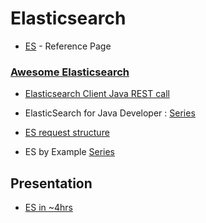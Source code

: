 # Elasticsearch
* [ES](https://www.elastic.co/guide/en/elasticsearch/reference/current/index.html) - Reference Page

### [Awesome Elasticsearch](https://github.com/dzharii/awesome-elasticsearch)

* [Elasticsearch Client Java REST call](https://qbox.io/blog/rest-calls-new-java-elasticsearch-client-tutorial)
* ElasticSearch for Java Developer : [Series](https://www.javacodegeeks.com/2017/04/elasticsearch-tutorial-java-developers.html)
* [ES request structure](http://javasampleapproach.com/elasticsearch/elasticsearch-request-structure-of-a-search-request)

* ES by Example [Series](https://codeburst.io/elasticsearch-by-example-part-1-a4a38cd97f55)

## Presentation 
* [ES in ~4hrs](https://speakerdeck.com/felipead/elasticsearch-workshop)

